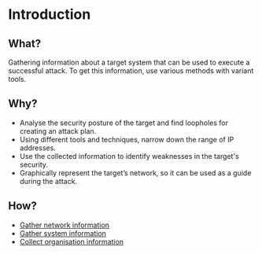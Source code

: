 # Introduction

## What?

Gathering information about a target system that can be used to execute a successful attack. To get this information, use various methods with variant tools.

## Why?

* Analyse the security posture of the target and find loopholes for creating an attack plan.
* Using different tools and techniques, narrow down the range of IP addresses.
* Use the collected information to identify weaknesses in the target's security.
* Graphically represent the target’s network, so it can be used as a guide during the attack.

## How?

* [Gather network information](network.md)
* [Gather system information](system.md)
* [Collect organisation information](organisation.md)
